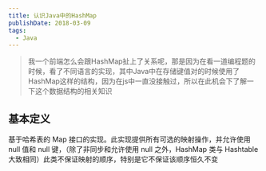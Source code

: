 ```yaml
---
title: 认识Java中的HashMap
publishDate: 2018-03-09
tags: 
  - Java
---
```

> 我一个前端怎么会跟HashMap扯上了关系呢，那是因为在看一道编程题的时候，看了不同语言的实现，其中Java中在存储键值对的时候使用了HashMap这样的结构，因为在js中一直没接触过，所以在此机会下了解一下这个数据结构的相关知识

## 基本定义

基于哈希表的 Map 接口的实现。此实现提供所有可选的映射操作，并允许使用 null 值和 null 键，（除了非同步和允许使用 null 之外，HashMap 类与 Hashtable 大致相同）此类不保证映射的顺序，特别是它不保证该顺序恒久不变